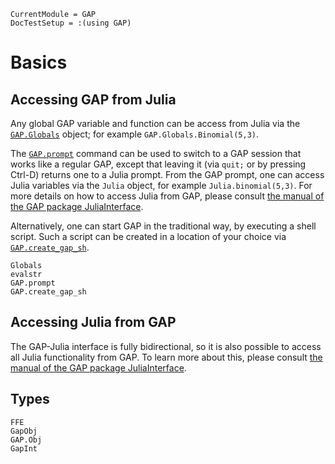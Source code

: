 ```@meta
CurrentModule = GAP
DocTestSetup = :(using GAP)
```

# Basics

## Accessing GAP from Julia

Any global GAP variable and function can be access from Julia via the
[`GAP.Globals`](@ref) object; for example `GAP.Globals.Binomial(5,3)`.

The [`GAP.prompt`](@ref) command can be used to switch to a GAP session that
works like a regular GAP, except that leaving it (via `quit;` or by pressing
Ctrl-D) returns one to a Julia prompt. From the GAP prompt, one can access
Julia variables via the `Julia` object, for example `Julia.binomial(5,3)`. For
more details on how to access Julia from GAP, please consult
[the manual of the GAP package JuliaInterface](../assets/html/JuliaInterface/chap0_mj.html).

Alternatively, one can start GAP in the traditional way, by executing a shell
script. Such a script can be created in a location of your choice via [`GAP.create_gap_sh`](@ref).

```@docs
Globals
evalstr
GAP.prompt
GAP.create_gap_sh
```

## Accessing Julia from GAP

The GAP-Julia interface is fully bidirectional, so it is also possible to access all
Julia functionality from GAP. To learn more about this, please consult
[the manual of the GAP package JuliaInterface](../assets/html/JuliaInterface/chap0_mj.html).

## Types

```@docs
FFE
GapObj
GAP.Obj
GapInt
```
